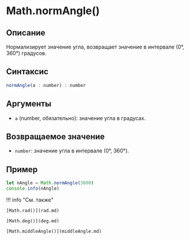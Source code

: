 # Math.normAngle()

## Описание
Нормализирует значение угла, возвращает значение в интервале (0°, 360°) градусов.

## Синтаксис
```javascript
normAngle(a : number) : number
``` 

## Аргументы
- `a` (number, обязательно): значение угла в градусах.

## Возвращаемое значение
- `number`: значение угла в интервале (0°, 360°).

## Пример
``` javascript linenums="1"
let nAngle = Math.normAngle(3600)
console.info(nAngle)
``` 

!!! info "См. также"

    [Math.rad()](rad.md)

    [Math.deg()](deg.md)

    [Math.middleAngle()](middleAngle.md)
